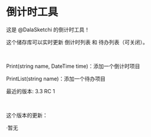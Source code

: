 # 倒计时工具
这是 @DalaSketchi 的倒计时工具！

这个储存库可以实时更新 倒计时列表 和 待办列表（可关闭）。

<br>

Print(string name, DateTime time)：添加一个倒计时项目

PrintList(string name)：添加一个待办项目

最近的版本: 3.3 RC 1

<br>

这个版本的更新：

·暂无